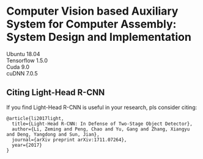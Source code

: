 # Computer Vision based Auxiliary System for Computer Assembly: System Design and Implementation

Ubuntu 18.04<br />
Tensorflow 1.5.0<br />
Cuda 9.0<br />
cuDNN 7.0.5<br />

## Citing Light-Head R-CNN

If you find Light-Head R-CNN is useful in your research, pls consider citing:

```
@article{li2017light,
  title={Light-Head R-CNN: In Defense of Two-Stage Object Detector},
  author={Li, Zeming and Peng, Chao and Yu, Gang and Zhang, Xiangyu and Deng, Yangdong and Sun, Jian},
  journal={arXiv preprint arXiv:1711.07264},
  year={2017}
}
```
